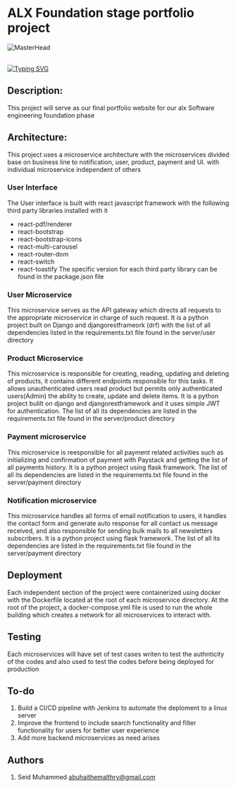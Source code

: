 # ALX Foundation stage portfolio project

![MasterHead](https://www.alxafrica.com/wp-content/uploads/2023/01/7_Do-hard-things-100.jpg)
<br><br>

[![Typing SVG](https://readme-typing-svg.herokuapp.com?font=Merriweather&size=25&duration=4000&pause=1000&color=FF0000&background=00FFE400&center=true&width=1000&lines=ALX+Portfoliio+Website+Project;This+is+the+hard+thing+we+built😊;By+Akinola+Samson+and+Adebayo+Fredrick)](https://git.io/typing-svg)
## Description:

This project will serve as our final portfolio website for our alx Software engineering foundation phase

## Architecture:

This project uses a microservice architecture with the microservices divided base on business line to notification, user, product, payment and UI. with individual microservice independent of others

### User Interface
The User interface is built with react javascript framework with the following third party libraries installed with it
* react-pdf/renderer
* react-bootstrap
* react-bootstrap-icons
* react-multi-carousel
* react-router-dom
* react-switch
* react-toastify
The specific version for each third party library can be found in the package.json file


### User Microservice
This microservice serves as the API gateway which directs all requests to the appropriate microservice in charge of such request. It is a python project built on Django and djangorestframeork (drf) with the list of all dependencies listed in the requirements.txt file found in the server/user directory

### Product Microservice
This microservice is responsible for creating, reading, updating and deleting of products, it contains different endpoints responsible for this tasks. It allows unauthenticated users read product but permits only authenticated users(Admin) the ability to create, update and delete items. It is a python project bulilt on django and djangorestframework and it uses simple JWT for authentication. The list of all its dependencies are listed in the requirements.txt file found in the server/product directory

### Payment microservice
This microservice is reesponsible for all payment related activities such as initializing and confirmation of payment with Paystack and getting the list of all payments history. It is a python project using flask framework. The list of all its dependencies are listed in the requirements.txt file found in the server/payment directory

### Notification microservice
This microservice handles all forms of email notification to users, it handles the contact form and generate auto response for all contact us message received, and also responsible for sending bulk mails to all newsletters subscribers. It is a python project using flask framework. The list of all its dependencies are listed in the requirements.txt file found in the server/payment directory

## Deployment
Each independent section of the project were containerized using docker with the Dockerfile located at the root of each microservice directory.
At the root of the project, a docker-compose.yml file is used to run the whole building which creates a network for all microservices to interact with.

## Testing
Each microservices will have set of test cases writen to test the authnticity of the codes and also used to test the codes before being deployed for production
## To-do
1. Build a CI/CD pipeline with Jenkins to automate the deploment to a linux server
1. Improve the frontend to include search functionality and filter functionality for users for better user experience
1. Add more backend microservices as need arises
## Authors
1. Seid Muhammed <abuhaithemalthry@gmail.com>
